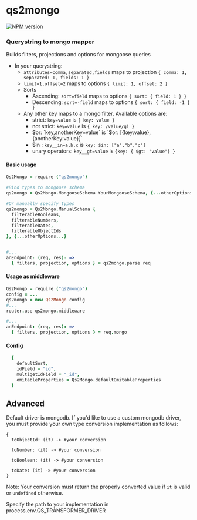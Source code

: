 # qs2mongo

[![NPM version](https://badge.fury.io/js/qs2mongo.png)](http://badge.fury.io/js/qs2mongo)

### Querystring to mongo mapper

Builds filters, projections and options for mongoose queries
- In your querystring: 
  - `attributes=comma,separated,fields` maps to projection `{ comma: 1, separated: 1, fields: 1 }`
  - `limit=1,offset=2` maps to options `{ limit: 1, offset: 2 }`
  - Sorts
    - Ascending: `sort=field` maps to options `{ sort: { field: 1 } }`
    - Descending: `sort=-field` maps to options `{ sort: { field: -1 } }`
  - Any other key maps to a mongo filter. Available options are:
    - strict: `key=value` is `{ key: value }`
    - not strict: `key=value` is `{ key: /value/gi }`
    - $or: `key,anotherKey=value` is `$or: [{key:value}, {anotherKey:value}]`
    - $in : `key__in=a,b,c` is `key: $in: ["a","b","c"]`
    - unary operators: `key__gt=value` is `{key: { $gt: "value"} }`

#### Basic usage

``` Coffeescript
Qs2Mongo = require ("qs2mongo")

#Bind types to mongoose schema
qs2mongo = Qs2Mongo.MongooseSchema YourMongooseSchema, {...otherOptions...}

#Or manually specify types
qs2mongo = Qs2Mongo.ManualSchema {
  filterableBooleans, 
  filterableNumbers,
  filterableDates,
  filterableObjectIds
}, {...otherOptions...}
```

``` Coffeescript

#... 
anEndpoint: (req, res): =>
  { filters, projection, options } = qs2mongo.parse req
```

#### Usage as middleware

``` Coffeescript
Qs2Mongo = require ("qs2mongo")
config = ...
qs2mongo = new Qs2Mongo config
#... 
router.use qs2mongo.middleware

#... 
anEndpoint: (req, res): =>
  { filters, projection, options } = req.mongo

```

#### Config

``` Coffeescript
  {
    defaultSort, 
    idField = "id", 
    multigetIdField = "_id", 
    omitableProperties = Qs2Mongo.defaultOmitableProperties
  }
```


## Advanced

Default driver is mongodb. If you'd like to use a custom mongodb driver, you must provide your own type conversion implementation as follows:

``` Coffesscript
{
  toObjectId: (it) -> #your conversion

  toNumber: (it) -> #your conversion

  toBoolean: (it) -> #your conversion

  toDate: (it) -> #your conversion
}
```
Note: Your conversion must return the properly converted value if `it` is valid or `undefined` otherwise.

Specify the path to your implementation in process.env.QS_TRANSFORMER_DRIVER


